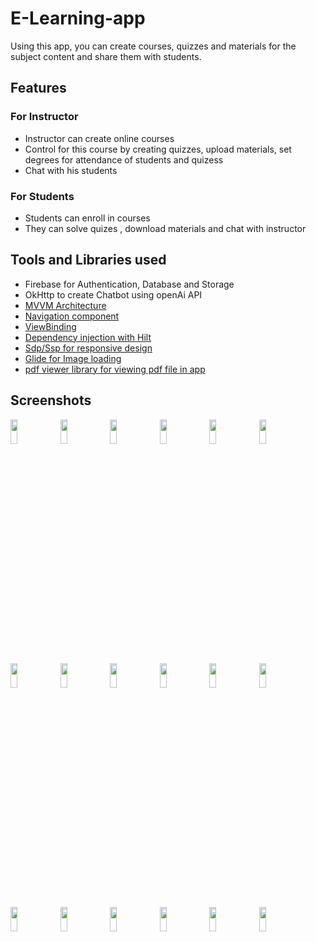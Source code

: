 # E-Learning-app
   Using this app, you can create courses, quizzes and materials for the subject content and share them with students.
## Features
   ### For Instructor
- Instructor can create online courses  
- Control for this course by creating quizzes, upload materials, set degrees for attendance of students and quizess
- Chat with his students

### For Students
- Students can enroll in courses  
- They can solve quizes , download materials and chat with instructor   

## Tools and Libraries used
- Firebase for Authentication, Database and Storage
- OkHttp to create Chatbot using openAi API
- [MVVM Architecture ](https://www.geeksforgeeks.org/mvvm-model-view-viewmodel-architecture-pattern-in-android/)
- [Navigation component](https://developer.android.com/guide/navigation)
- [ViewBinding ](https://developer.android.com/topic/libraries/view-binding)
- [Dependency injection with Hilt ](https://developer.android.com/training/dependency-injection/hilt-android)
- [Sdp/Ssp for responsive design](https://github.com/intuit/sdp)
- [Glide for Image loading](https://github.com/bumptech/glide)
- [pdf viewer library for viewing pdf file in app](https://github.com/barteksc/AndroidPdfViewer)

 ## Screenshots 
<img src="https://user-images.githubusercontent.com/80759221/217429013-22bb52e6-993c-43b2-b48f-5032e569caf5.jpg" width="15%" height="10%"> <img src="https://user-images.githubusercontent.com/80759221/217429027-72fd5890-813b-454b-984d-d35fb4df3617.jpg" width="15%" height="10%">
<img src="https://user-images.githubusercontent.com/80759221/217429029-857b3457-d472-4d3f-b3f2-de1597434457.jpg" width="15%" height="10%">
<img src="https://user-images.githubusercontent.com/80759221/217429030-308922e9-dd29-4dfd-aa1f-d7a515c351f5.jpg" width="15%" height="10%">
<img src="https://user-images.githubusercontent.com/80759221/217429034-22abddd8-17ab-427b-8f94-ee5b5db302c2.jpg" width="15%" height="10%">
<img src="https://user-images.githubusercontent.com/80759221/217429038-4126cfee-c982-47d8-b404-bf2f7c89aed6.jpg" width="15%" height="10%">
<img src="https://user-images.githubusercontent.com/80759221/217429042-cd8bba85-2012-4e3e-8d4d-d7a1fb6e9e59.jpg" width="15%" height="10%">
<img src="https://user-images.githubusercontent.com/80759221/217429047-dd57eb62-5506-4c87-865b-35914043ef8f.jpg" width="15%" height="10%">
<img src="https://user-images.githubusercontent.com/80759221/217429055-c9a5d212-9149-4097-b51d-5e73e7ed21e7.jpg" width="15%" height="10%">
<img src="https://user-images.githubusercontent.com/80759221/217429061-a6378b9c-db23-42d5-8de5-41cb6d3509d2.jpg" width="15%" height="10%">
<img src="https://user-images.githubusercontent.com/80759221/217429065-baf974ef-7a33-41bd-8ae4-f5258c35d5fc.jpg" width="15%" height="10%">
 <img src="https://user-images.githubusercontent.com/80759221/217431899-15c8621e-b5d7-4888-853f-bcb662b6897a.jpg" width="15%" height="10%">  <img src="https://user-images.githubusercontent.com/80759221/217431901-d35c6c37-4e4b-42ef-a816-69c6ec6faeed.jpg" width="15%" height="10%">
 <img src="https://user-images.githubusercontent.com/80759221/217431902-14435bc3-8f46-45da-a3cd-7fbd6d6516ba.jpg" width="15%" height="10%">
 <img src="https://user-images.githubusercontent.com/80759221/217431903-15b43742-41f0-4f9c-bc8c-edd898a9c2de.jpg" width="15%" height="10%">
 <img src="https://user-images.githubusercontent.com/80759221/217431905-7e1bee05-76a7-4165-b382-28e74f0eebaf.jpg" width="15%" height="10%">
 <img src="https://user-images.githubusercontent.com/80759221/217431906-40fbe635-52b8-4500-b0f2-c7830066760a.jpg" width="15%" height="10%">
 <img src="https://user-images.githubusercontent.com/80759221/217431909-b01ff34e-6c5c-4dbd-9ec5-495c8723a557.jpg" width="15%" height="10%">
 
